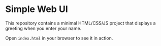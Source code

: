 # Simple Web UI

This repository contains a minimal HTML/CSS/JS project that displays a greeting when you enter your name.

Open `index.html` in your browser to see it in action.
